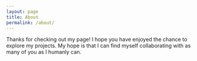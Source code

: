```yaml
---
layout: page
title: About
permalink: /about/
---
```


Thanks for checking out my page! I hope you have enjoyed the chance to explore my projects. My hope is that I can find myself collaborating with as many of you as I humanly can.



